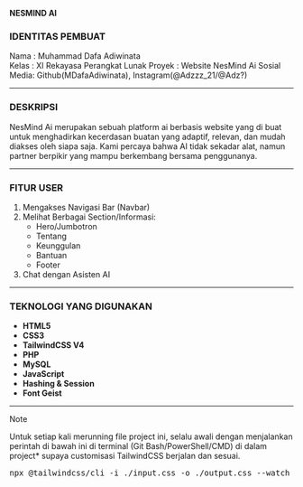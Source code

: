**NESMIND AI**

### IDENTITAS PEMBUAT

Nama : Muhammad Dafa Adiwinata  
Kelas : XI Rekayasa Perangkat Lunak
Proyek : Website NesMind Ai
Sosial Media: Github(MDafaAdiwinata), Instagram(@Adzzz_21/@Adz?)

---

### DESKRIPSI

NesMind Ai merupakan sebuah platform ai berbasis website yang di buat untuk menghadirkan kecerdasan buatan yang adaptif, relevan, dan mudah diakses oleh siapa saja. Kami percaya bahwa AI tidak sekadar alat, namun partner berpikir yang mampu berkembang bersama penggunanya.

---

### FITUR USER

1. Mengakses Navigasi Bar (Navbar)
2. Melihat Berbagai Section/Informasi:
   - Hero/Jumbotron
   - Tentang
   - Keunggulan
   - Bantuan
   - Footer
3. Chat dengan Asisten AI

---

### TEKNOLOGI YANG DIGUNAKAN

- **HTML5**
- **CSS3**
- **TailwindCSS V4**
- **PHP**
- **MySQL**
- **JavaScript**
- **Hashing & Session**
- **Font Geist**

---

> [!NOTE]
> Untuk setiap kali merunning file project ini, selalu awali dengan menjalankan perintah di bawah ini di terminal (Git Bash/PowerShell/CMD) di dalam project* supaya customisasi TailwindCSS berjalan dan sesuai.
<pre>npx @tailwindcss/cli -i ./input.css -o ./output.css --watch</pre>
